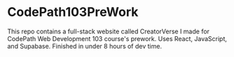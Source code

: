 # CodePath103PreWork
This repo contains a full-stack website called CreatorVerse I made for CodePath Web Development 103 course's prework. Uses React, JavaScript, and Supabase. Finished in under 8 hours of dev time.